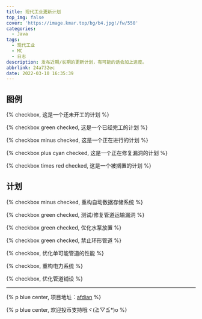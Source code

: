 ```yaml
---
title: 现代工业更新计划
top_img: false
cover: 'https://image.kmar.top/bg/b4.jpg!/fw/550'
categories:
  - Java
tags:
  - 现代工业
  - MC
  - 日志
description: 发布近期/长期的更新计划，有可能的话会加上进度。
abbrlink: 24a732ec
date: 2022-03-10 16:35:39
---
```


## 图例

{% checkbox, 这是一个还未开工的计划 %}

{% checkbox green checked, 这是一个已经完工的计划 %}

{% checkbox minus checked, 这是一个正在进行的计划 %}

{% checkbox plus cyan checked, 这是一个正在修复漏洞的计划 %}

{% checkbox times red checked, 这是一个被搁置的计划 %}

## 计划

{% checkbox minus checked, 重构自动数据存储系统 %}

{% checkbox green checked, 测试/修复管道运输漏洞 %}

{% checkbox green checked, 优化水泵放置 %}

{% checkbox green checked, 禁止环形管道 %}

{% checkbox, 优化单可能管道的性能 %}

{% checkbox, 重构电力系统 %}

{% checkbox, 优化管道铺设 %}

---

{% p blue center, 项目地址：<a href = "https://afdian.net/@emptydreams" target="_blank">afdian</a> %}

{% p blue center, 欢迎投币支持哦ヾ(≧▽≦*)o %}
